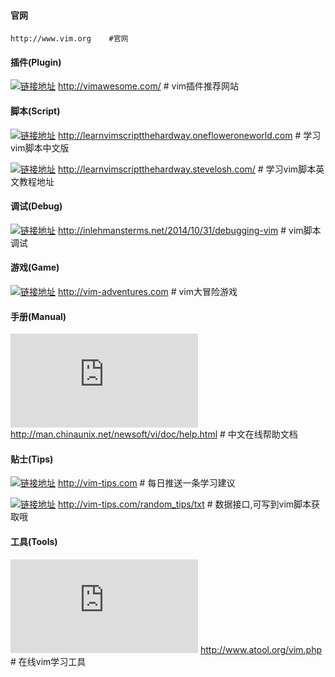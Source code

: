 #### 官网
    http://www.vim.org    #官网

#### 插件(Plugin)
[![](http://vimawesome.com "链接地址")](http://www.vimawesome.com)
    http://vimawesome.com/  # vim插件推荐网站

#### 脚本(Script)
[![](http://learnvimscriptthehardway.onefloweroneworld.com "链接地址")](http://learnvimscriptthehardway.onefloweroneworld.com)
    http://learnvimscriptthehardway.onefloweroneworld.com  # 学习vim脚本中文版

[![](http://learnvimscriptthehardway.stevelosh.com "链接地址")](http://learnvimscriptthehardway.onefloweroneworld.com)
    http://learnvimscriptthehardway.stevelosh.com/         # 学习vim脚本英文教程地址

#### 调试(Debug)
[![](http://inlehmansterms.net/2014/10/31/debugging-vim "链接地址")](http://inlehmansterms.net/2014/10/31/debugging-vim)
    http://inlehmansterms.net/2014/10/31/debugging-vim  # vim脚本调试

#### 游戏(Game)
[![](http://vim-adventures.com "链接地址")](http://vim-adventures.com)
    http://vim-adventures.com     # vim大冒险游戏

#### 手册(Manual)
[![](http://man.chinaunix.net/newsoft/vi/doc/help.html "链接地址")](http://man.chinaunix.net/newsoft/vi/doc/help.html)
    http://man.chinaunix.net/newsoft/vi/doc/help.html  # 中文在线帮助文档

#### 贴士(Tips)
[![](http://vim-tips.com "链接地址")](http:/vim-tips.com)
    http://vim-tips.com    # 每日推送一条学习建议

[![](http://vim-tips.com/random_tips/txt "链接地址")](http:/vim-tips.com/random_tips/txt)
    http://vim-tips.com/random_tips/txt  # 数据接口,可写到vim脚本获取哦

#### 工具(Tools)
[![](http://www.atool.org/vim.php "链接地址")](http://www.atool.org/vim.php)
    http://www.atool.org/vim.php   # 在线vim学习工具
